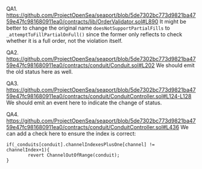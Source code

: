 QA1. https://github.com/ProjectOpenSea/seaport/blob/5de7302bc773d9821ba4759e47fc981680911ea0/contracts/lib/OrderValidator.sol#L890
It might be better to change the original name ``doesNotSupportPartialFills`` to ``_attemptToFillPartialOnFull()`` since the former only reflects to check whether it is a full order, not the violation itself.  

QA2. https://github.com/ProjectOpenSea/seaport/blob/5de7302bc773d9821ba4759e47fc981680911ea0/contracts/conduit/Conduit.sol#L202
We should emit the old status here as well.


QA3. https://github.com/ProjectOpenSea/seaport/blob/5de7302bc773d9821ba4759e47fc981680911ea0/contracts/conduit/ConduitController.sol#L124-L128
We should emit an event here to indicate the change of status. 

QA4. https://github.com/ProjectOpenSea/seaport/blob/5de7302bc773d9821ba4759e47fc981680911ea0/contracts/conduit/ConduitController.sol#L436
We can add a check here to ensure the index is correct:
```
if(_conduits[conduit].channelIndexesPlusOne[channel] != channelIndex+1){
        revert ChannelOutOfRange(conduit);
}
```